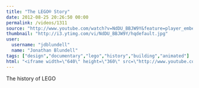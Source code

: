 ```yaml
---
title: "The LEGO® Story"
date: 2012-08-25 20:26:50 00:00
permalink: /videos/1311
source: "http://www.youtube.com/watch?v=NdDU_BBJW9Y&feature=player_embedded"
thumbnail: "http://i3.ytimg.com/vi/NdDU_BBJW9Y/hqdefault.jpg"
user:
  username: "jdblundell"
  name: "Jonathan Blundell"
tags: ["design","documentary","lego","history","building","animated"]
html: "<iframe width=\"640\" height=\"360\" src=\"http://www.youtube.com/embed/NdDU_BBJW9Y?wmode=transparent&fs=1&feature=oembed\" frameborder=\"0\" allowfullscreen></iframe>"
---
```


The history of LEGO